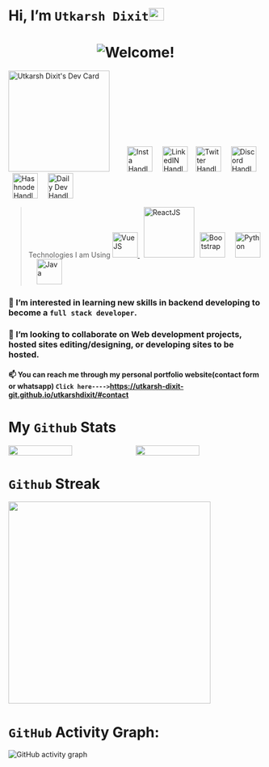 # Hi, I’m `Utkarsh Dixit`<img src="https://user-images.githubusercontent.com/1303154/88677602-1635ba80-d120-11ea-84d8-d263ba5fc3c0.gif" width="30px" height='25px'>

# <div align="center"><img src="https://readme-typing-svg.herokuapp.com?color=%219ebc&size=20&multiline=true&width=515&lines=Welcome+to+utkarsh-dixit-git's+Github+Profile" alt="Welcome!"/></div>
<a href="https://app.daily.dev/utkarshdixit"><img src="https://api.daily.dev/devcards/cc1c19e94c0f41259e60c06ad4cf84dd.png?r=yhi" width="200" alt="Utkarsh Dixit's Dev Card"/></a> &nbsp; &nbsp; &nbsp; &nbsp;
<a  href="http://www.instagram.com/lucky__dixit"><img src="https://user-images.githubusercontent.com/88888678/172891760-6e375560-620c-4af2-b3a1-c80f60cbb8c3.png" width="50" alt="Insta Handle"/></a> &nbsp; &nbsp;
<a href="https://www.linkedin.com/in/utkarsh--dixit"><img src="https://user-images.githubusercontent.com/88888678/172894710-760433d2-7e10-45d9-b4be-0b5cc451487b.png" width="50" alt="LinkedIN Handle"/></a>&nbsp; &nbsp;
<a href="https://twitter.com/DevUtkarshDixit"><img src="https://user-images.githubusercontent.com/88888678/172897171-14919cb0-6602-4433-bbdc-1fbfa3c66171.png" width="50" alt="Twitter Handle"/></a> &nbsp; &nbsp;
<a href="https://discord.com/channels/Utkarsh#2496"><img src="https://user-images.githubusercontent.com/88888678/172901330-21f66851-a87e-4bf5-893f-8013d82f2b36.png" width="50" alt="Discord Handle"/></a> &nbsp; &nbsp;
<a href="https://hashnode.com/@Utkarsh01"><img src="https://user-images.githubusercontent.com/88888678/172900523-ab0313d7-248d-4729-bad2-4ca881b14a00.png" width="50" alt="Hashnode Handle"/></a> &nbsp; &nbsp;
<a href="https://app.daily.dev/utkarshdixit"><img src="https://user-images.githubusercontent.com/88888678/172901880-d1892233-31ae-4775-b57b-09ef0f552597.png" width="50" alt="Daily Dev Handle"/></a> <br>
> Technologies I am Using
 <a href="https://vuejs.org/"><img src="https://user-images.githubusercontent.com/88888678/173036596-2434da14-ff65-47a5-a34c-101c9ef873c2.png" width="50" alt="VueJS"/>  </a> &nbsp;
 <a href="https://reactjs.org/"><img src="https://user-images.githubusercontent.com/88888678/173037837-4268ba5e-113d-4b0b-bf9d-949406b57a83.png" width="100"      alt="ReactJS"/></a> &nbsp;
 <a href="https://getbootstrap.com/"><img src="https://user-images.githubusercontent.com/88888678/173176991-c0739424-2cac-4e7b-b9e7-cbcc48a22ee1.png" width="50"        alt="Bootstrap"/></a> &nbsp; &nbsp;
 <a href="https://www.python.org/"><img src="https://user-images.githubusercontent.com/88888678/173176953-75fae421-8f66-4a4a-ae5f-c52bb334f330.png" width="50" alt="Python"/></a> &nbsp; &nbsp;
 <a href="https://www.java.com/"><img src="https://user-images.githubusercontent.com/88888678/173177016-7e41c1e6-6d78-4ee0-b1ec-d91ad8f0a95f.png" width="50" alt="Java"/></a> &nbsp; &nbsp;
### 👀 I’m interested in learning new skills in backend developing to become a `full stack developer`.
### 💞️ I’m looking to collaborate on Web development projects, hosted sites editing/designing, or developing sites to be hosted.
#### 📫 You can reach me through my personal portfolio website(contact form or whatsapp) ``Click here---->``https://utkarsh-dixit-git.github.io/utkarshdixit/#contact
# My `Github` Stats
<div style="display: flex; flex-direction: row;">
<img class="img" style="height:auto; width:50%;" src="https://github-readme-stats.vercel.app/api?username=utkarsh-dixit-git&theme=tokyonight&show_icons=true&count_private=true" /> <br>
<img class="img" style="height:auto; width:50%;" src="https://github-readme-stats.vercel.app/api/top-langs/?username=utkarsh-dixit-git&theme=tokyonight&layout=compact" />
 </div>

# `Github` Streak
<a href="https://github.com/utkarsh-dixit-git/github-readme-stats">
<img src="https://github-readme-streak-stats.herokuapp.com/?user=utkarsh-dixit-git&theme=radical" width=400 align="center"></img>
</a>

# `GitHub` Activity Graph:
![GitHub activity graph](https://activity-graph.herokuapp.com/graph?username=utkarsh-dixit-git&hide_border=true&theme=redical)
